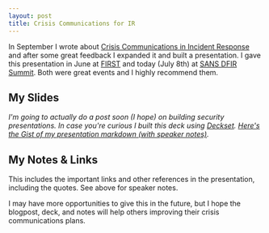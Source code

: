 ```yaml
---
layout: post
title: Crisis Communications for IR
---
```


In September I wrote about [Crisis Communications in Incident Response](http://sroberts.github.io/2014/09/22/crisis-comms-for-ir/) and after some great feedback I expanded it and built a presentation. I gave this presentation in June at [FIRST](http://www.first.org/conference/2015) and today (July 8th) at [SANS DFIR Summit](https://www.sans.org/event/digital-forensics-summit-2015). Both were great events and I highly recommend them.  

## My Slides
<script async class="speakerdeck-embed" data-id="84ec29f115674c559231237c0182e100" data-ratio="1.77777777777778" src="//speakerdeck.com/assets/embed.js"></script>

_I'm going to actually do a post soon (I hope) on building security presentations. In case you're curious I built this deck using [Deckset](http://www.decksetapp.com/). [Here's the Gist of my presentation markdown (with speaker notes)](https://gist3.github.com/9f6760f24231f3678d95.git)._

## My Notes & Links

This includes the important links and other references in the presentation, including the quotes. See above for speaker notes.

<script src="https://gist3.github.com/sroberts/81b0977f116916bc828d.js"></script>

I may have more opportunities to give this in the future, but I hope the blogpost, deck, and notes will help others improving their crisis communications plans.
